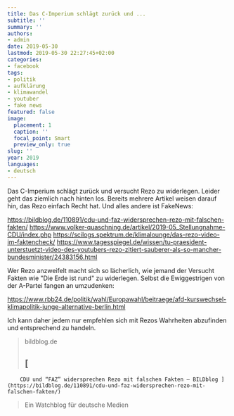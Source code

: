```yaml
---
title: Das C-Imperium schlägt zurück und ...
subtitle: ''
summary: ''
authors:
- admin
date: 2019-05-30
lastmod: 2019-05-30 22:27:45+02:00
categories:
- facebook
tags:
- politik
- aufklärung
- klimawandel
- youtuber
- fake news
featured: false
image:
  placement: 1
  caption: ''
  focal_point: Smart
  preview_only: true
slug: ''
year: 2019
languages:
- deutsch
---
```


Das C-Imperium schlägt zurück und versucht Rezo zu widerlegen. Leider geht das ziemlich nach hinten los. Bereits mehrere Artikel weisen darauf hin, das Rezo einfach Recht hat. Und alles andere ist FakeNews:

https://bildblog.de/110891/cdu-und-faz-widersprechen-rezo-mit-falschen-fakten/
https://www.volker-quaschning.de/artikel/2019-05_Stellungnahme-CDU/index.php
https://scilogs.spektrum.de/klimalounge/das-rezo-video-im-faktencheck/
https://www.tagesspiegel.de/wissen/tu-praesident-unterstuetzt-video-des-youtubers-rezo-zitiert-sauberer-als-so-mancher-bundesminister/24383156.html

Wer Rezo anzweifelt macht sich so lächerlich, wie jemand der Versucht Fakten wie "Die Erde ist rund" zu widerlegen. Selbst die Ewiggestrigen von der A-Partei fangen an umzudenken:

https://www.rbb24.de/politik/wahl/Europawahl/beitraege/afd-kurswechsel-klimapolitik-junge-alternative-berlin.html

Ich kann daher jedem nur empfehlen sich mit Rezos Wahrheiten abzufinden und entsprechend zu handeln.
> bildblog.de
> ## [
		CDU und “FAZ” widersprechen Rezo mit falschen Fakten — BILDblog	](https://bildblog.de/110891/cdu-und-faz-widersprechen-rezo-mit-falschen-fakten/)
>
>Ein Watchblog für deutsche Medien